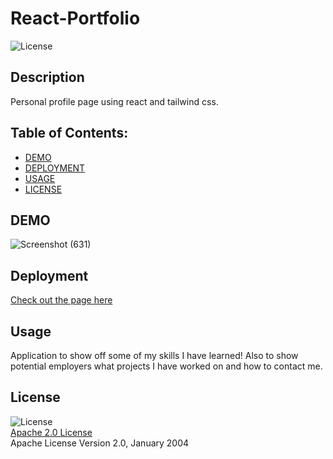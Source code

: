 # React-Portfolio

![License](https://img.shields.io/badge/License-Apache_2.0-blue.svg)

## Description

Personal profile page using react and tailwind css.

## Table of Contents:

- [DEMO](#demo)
- [DEPLOYMENT](#deployment)
- [USAGE](#usage)
- [LICENSE](#license)

## DEMO
![Screenshot (631)](https://user-images.githubusercontent.com/96558916/160527920-964bdcb3-6feb-44df-afae-f25a110619d2.png)

## Deployment

[Check out the page here](https://mpalfano.github.io/React-Portfolio/)

## Usage

Application to show off some of my skills I have learned! Also to show potential employers what projects I have worked on and how to contact me.

## License

![License](https://img.shields.io/badge/License-Apache_2.0-blue.svg)  
 [Apache 2.0 License](https://opensource.org/licenses/Apache-2.0)  
 Apache License
Version 2.0, January 2004
